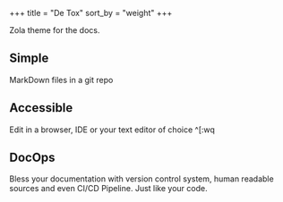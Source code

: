 +++
title = "De Tox"
sort_by = "weight"
+++

Zola theme for the docs.

## Simple

MarkDown files in a git repo

## Accessible

Edit in a browser, IDE or your text editor of choice ^\[:wq

## DocOps

Bless your documentation with version control system, human readable sources and even CI/CD Pipeline.
Just like your code.
